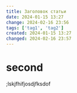 ```yaml
---
title: Заголовок статьи
date: 2024-01-15 13:27
change: 2024-02-16 23:56
tags: ['tag1', 'tag2']
created: 2024-01-15 13:27
changed: 2024-02-16 23:57
---
```

# second
;lskjfhifjosdjfksdof
